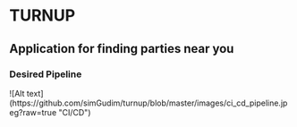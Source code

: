 <h1>TURNUP</h1>
<h2>Application for finding parties near you</h2>


<h3>Desired Pipeline</h3>
![Alt text](https://github.com/simGudim/turnup/blob/master/images/ci_cd_pipeline.jpeg?raw=true "CI/CD")

